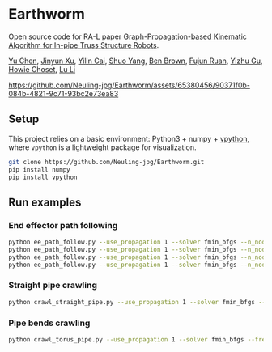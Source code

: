 # Earthworm

Open source code for RA-L paper [Graph-Propagation-based Kinematic Algorithm for In-pipe Truss Structure Robots](https://ieeexplore.ieee.org/abstract/document/10494897).

[Yu Chen](https://neuling-jpg.github.io/yuchen.github.io/), [Jinyun Xu](https://www.ri.cmu.edu/ri-people/jinyun-xu/), [Yilin Cai](https://missinglight.github.io/), [Shuo Yang](https://shuoyangrobotics.github.io/), [Ben Brown](https://www.cs.cmu.edu/~hbb/), [Fujun Ruan](https://fujunruan.com/), [Yizhu Gu](https://www.ri.cmu.edu/ri-people/yizhu-gu/), [Howie Choset](https://www.cs.cmu.edu/~choset/), [Lu Li](https://www.ri.cmu.edu/ri-people/lu-li/)

https://github.com/Neuling-jpg/Earthworm/assets/65380456/90371f0b-084b-4821-9c71-93bc2e73ea83

## Setup

This project relies on a basic environment: Python3 + numpy + [vpython](https://pypi.org/project/vpython/), where `vpython` is a lightweight package for visualization.

```bash
git clone https://github.com/Neuling-jpg/Earthworm.git
pip install numpy
pip install vpython
```

## Run examples

### End effector path following

```bash
python ee_path_follow.py --use_propagation 1 --solver fmin_bfgs --n_nodes 14 --freeze_num 0 --path_name sin --visualize 1
python ee_path_follow.py --use_propagation 1 --solver fmin_bfgs --n_nodes 14 --freeze_num 0 --path_name circle --visualize 1
python ee_path_follow.py --use_propagation 1 --solver fmin_bfgs --n_nodes 14 --freeze_num 0 --path_name polynomial --visualize 1
python ee_path_follow.py --use_propagation 1 --solver fmin_bfgs --n_nodes 14 --freeze_num 0 --path_name cmu --visualize 1
```

### Straight pipe crawling

```bash
python crawl_straight_pipe.py --use_propagation 1 --solver fmin_bfgs --freeze_num 0 --num_steps 50 --visualize 1
```

### Pipe bends crawling

```bash
python crawl_torus_pipe.py --use_propagation 1 --solver fmin_bfgs --freeze_num 0 --num_steps 50 --visualize 1
```